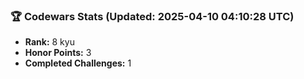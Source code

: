 ### 🏆 Codewars Stats (Updated: 2025-04-10 04:10:28 UTC)

- **Rank:** 8 kyu
- **Honor Points:** 3
- **Completed Challenges:** 1
